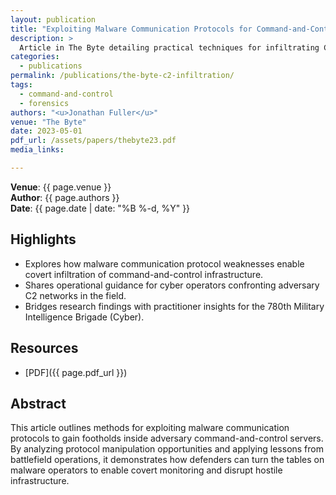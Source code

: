 ```yaml
---
layout: publication
title: "Exploiting Malware Communication Protocols for Command-and-Control Server Infiltration"
description: >
  Article in The Byte detailing practical techniques for infiltrating C2 infrastructure by abusing malware communication protocols.
categories:
  - publications
permalink: /publications/the-byte-c2-infiltration/
tags:
  - command-and-control
  - forensics
authors: "<u>Jonathan Fuller</u>"
venue: "The Byte"
date: 2023-05-01
pdf_url: /assets/papers/thebyte23.pdf
media_links:

---
```


**Venue**: {{ page.venue }}  
**Author**: {{ page.authors }}  
**Date**: {{ page.date | date: "%B %-d, %Y" }}

## Highlights

- Explores how malware communication protocol weaknesses enable covert infiltration of command-and-control infrastructure.
- Shares operational guidance for cyber operators confronting adversary C2 networks in the field.
- Bridges research findings with practitioner insights for the 780th Military Intelligence Brigade (Cyber).

## Resources

- [PDF]({{ page.pdf_url }})

## Abstract

This article outlines methods for exploiting malware communication protocols to gain footholds inside adversary command-and-control servers. By analyzing protocol manipulation opportunities and applying lessons from battlefield operations, it demonstrates how defenders can turn the tables on malware operators to enable covert monitoring and disrupt hostile infrastructure.

